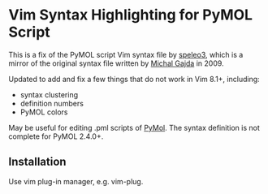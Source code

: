 # Vim Syntax Highlighting for PyMOL Script

This is a fix of the PyMOL script Vim syntax file by
[speleo3](https://github.com/speleo3/PyMol-syntax), which is a mirror of the
original syntax file written by [Michal
Gajda](http://www.vim.org/scripts/script.php?script_id=2814) in 2009.

Updated to add and fix a few things that do not work in Vim 8.1+, including:

- syntax clustering
- definition numbers
- PyMOL colors

May be useful for editing .pml scripts of [PyMol](https://pymol.org). The syntax definition is not complete for PyMOL 2.4.0+.

## Installation

Use vim plug-in manager, e.g. vim-plug.

